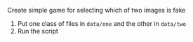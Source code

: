 Create simple game for selecting which of two images is fake

1. Put one class of files in `data/one` and the other in `data/two`
2. Run the script
